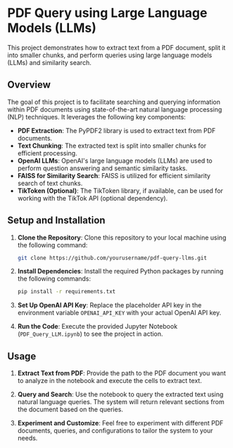 # PDF Query using Large Language Models (LLMs)

This project demonstrates how to extract text from a PDF document, split it into smaller chunks, and perform queries using large language models (LLMs) and similarity search.

## Overview

The goal of this project is to facilitate searching and querying information within PDF documents using state-of-the-art natural language processing (NLP) techniques. It leverages the following key components:

- **PDF Extraction**: The PyPDF2 library is used to extract text from PDF documents.
- **Text Chunking**: The extracted text is split into smaller chunks for efficient processing.
- **OpenAI LLMs**: OpenAI's large language models (LLMs) are used to perform question answering and semantic similarity tasks.
- **FAISS for Similarity Search**: FAISS is utilized for efficient similarity search of text chunks.
- **TikToken (Optional)**: The TikToken library, if available, can be used for working with the TikTok API (optional dependency).

## Setup and Installation

1. **Clone the Repository**: Clone this repository to your local machine using the following command:

    ```bash
    git clone https://github.com/yourusername/pdf-query-llms.git
    ```

2. **Install Dependencies**: Install the required Python packages by running the following commands:

    ```bash
    pip install -r requirements.txt
    ```

3. **Set Up OpenAI API Key**: Replace the placeholder API key in the environment variable `OPENAI_API_KEY` with your actual OpenAI API key.

4. **Run the Code**: Execute the provided Jupyter Notebook (`PDF_Query_LLM.ipynb`) to see the project in action.

## Usage

1. **Extract Text from PDF**: Provide the path to the PDF document you want to analyze in the notebook and execute the cells to extract text.

2. **Query and Search**: Use the notebook to query the extracted text using natural language queries. The system will return relevant sections from the document based on the queries.

3. **Experiment and Customize**: Feel free to experiment with different PDF documents, queries, and configurations to tailor the system to your needs.
